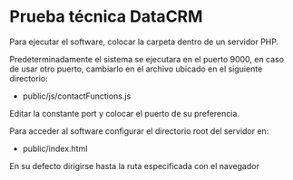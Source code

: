 # Prueba técnica DataCRM

Para ejecutar el software, colocar la carpeta dentro de un servidor PHP.

Predeterminadamente el sistema se ejecutara en el puerto 9000, en caso de usar otro puerto, cambiarlo en el archivo ubicado en el siguiente directorio:

- public/js/contactFunctions.js

Editar la constante port y colocar el puerto de su preferencia.

Para acceder al software configurar el directorio root del servidor en:

- public/index.html

En su defecto dirigirse hasta la ruta especificada con el navegador